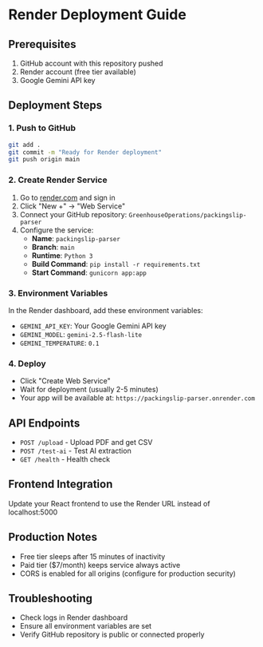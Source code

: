# Render Deployment Guide

## Prerequisites
1. GitHub account with this repository pushed
2. Render account (free tier available)
3. Google Gemini API key

## Deployment Steps

### 1. Push to GitHub
```bash
git add .
git commit -m "Ready for Render deployment"
git push origin main
```

### 2. Create Render Service
1. Go to [render.com](https://render.com) and sign in
2. Click "New +" → "Web Service"
3. Connect your GitHub repository: `GreenhouseOperations/packingslip-parser`
4. Configure the service:
   - **Name**: `packingslip-parser`
   - **Branch**: `main`
   - **Runtime**: `Python 3`
   - **Build Command**: `pip install -r requirements.txt`
   - **Start Command**: `gunicorn app:app`

### 3. Environment Variables
In the Render dashboard, add these environment variables:
- `GEMINI_API_KEY`: Your Google Gemini API key
- `GEMINI_MODEL`: `gemini-2.5-flash-lite`
- `GEMINI_TEMPERATURE`: `0.1`

### 4. Deploy
- Click "Create Web Service"
- Wait for deployment (usually 2-5 minutes)
- Your app will be available at: `https://packingslip-parser.onrender.com`

## API Endpoints
- `POST /upload` - Upload PDF and get CSV
- `POST /test-ai` - Test AI extraction
- `GET /health` - Health check

## Frontend Integration
Update your React frontend to use the Render URL instead of localhost:5000

## Production Notes
- Free tier sleeps after 15 minutes of inactivity
- Paid tier ($7/month) keeps service always active
- CORS is enabled for all origins (configure for production security)

## Troubleshooting
- Check logs in Render dashboard
- Ensure all environment variables are set
- Verify GitHub repository is public or connected properly

